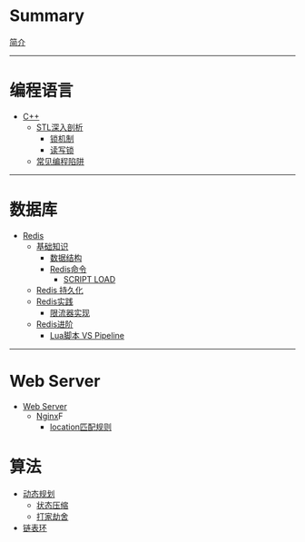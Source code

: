 # Summary

[简介](README.md)

---

# 编程语言

- [C++](language/c++/README.md)
  - [STL深入剖析](language/c++/stl/README.md)
    - [锁机制](language/c++/stl/lock/README.md)
    - [读写锁](language/c++/stl/lock/reader_writer_lock.md)
  - [常见编程陷阱](language/c++/trap.md)

---

<!-- # 操作系统

- [操作系统](os/README.md)
  - [android](os/android/README.md)
  - [linux](os/linux/Readme.md)
  - [open\_harmony](os/open_harmony/README.md)
    - [OpenHarmony主干编译指南](os/open_harmony/build.md)

--- -->

# 数据库
- [Redis](database/redis/README.md)
  - [基础知识](database/redis/basic/README.md)
    - [数据结构](database/redis/basic/data_structure.md)
    - [Redis命令](database/redis/basic/commands/README.md)
      - [SCRIPT LOAD](database/redis/basic/commands/script_load.md)
  - [Redis 持久化](database/redis/persistence.md)
  - [Redis实践](database/redis/action/README.md)
    - [限流器实现](database/redis/action/rate_limiter.md)
  - [Redis进阶](database/redis/advance/README.md)
    - [Lua脚本 VS Pipeline](database/redis/advance/lua_vs_pipeline.md)

---

# Web Server

- [Web Server](web-server/README.md)
  - [Nginx](web-server/nginx/README.md)F
    - [location匹配规则](web-server/nginx/location_matching.md)


# 算法
- [动态规划](algorithm/dp/README.md)
  - [状态压缩](algorithm/dp/practice/luogu_p1896.md)
  - [打家劫舍](algorithm/dp/practice/house_robber.md)
- [链表环](algorithm/list_circle/README.md)